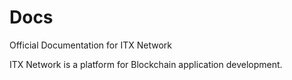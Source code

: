 # Docs
Official Documentation for ITX Network

ITX Network is a platform for Blockchain application development. 
